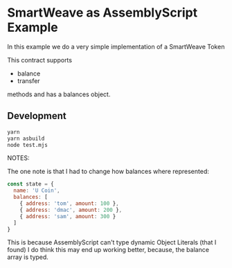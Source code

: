 # SmartWeave as AssemblyScript Example

In this example we do a very simple implementation of a SmartWeave Token

This contract supports 
- balance
- transfer

methods and has a balances object.

## Development

```sh
yarn 
yarn asbuild
node test.mjs
```

NOTES:

The one note is that I had to change how balances where represented:

```js
const state = {
  name: 'U Coin',
  balances: [
    { address: 'tom', amount: 100 },
    { address: 'dmac', amount: 200 },
    { address: 'sam', amount: 300 }
  ]
}
```

This is because AssemblyScript can't type dynamic Object Literals (that I found)
I do think this may end up working better, because, the balance array is typed.
